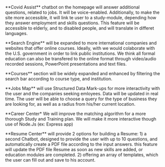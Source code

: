  <p>**Covid Assist** chatbot on the homepage will answer additional questions, related to jobs. It will be voice-enabled.
   Additionally, to make the site more accessible, it will link te user to a study-module, depending how they answer employment and skills questions.
   This feature will be accessible to elderly, and to disabled people, and will translate in differet languages.
   
   <p>**Search Engine** will be expanded to more international companies and websites that offer online courses.
   Ideally, with we would colaborate with the U.S. government in order to link public institutions. We think all formal education can also be transfered to the online format through video/audio recorded sessions, PowerPoint presentations and text files.
   
   <p>**Courses** section will be widely expanded and enhanced by filtering the search bar according to course type, and institution.
   
   <p>**Jobs Map** will use Structured Data Mark-ups for more interactivity with the user and the companies seeking emloyees.
   Data will be updated in real time. The user will be able to choose a query for the type of business they are looking for, as well as a radius from his/her current location.
   <p>**Career Center* We will improve the matching algorithm for a more thorough Study and Training plan. We will make it more interactive though use of Node.Js (ex: Express app)
   
   <p>**Resume Center** will provide 2 options for building a Resume:
                        1) a second Chatbot, designed to provide the user with up to 10 questions, and automatically create a PDF file according to the input answers. 
                           this feature will update the PDF file Resume as soon as new skills are added, or education modules are completed.
                        2) offering an array of templates, which the user can fill out and save to his account.
   
